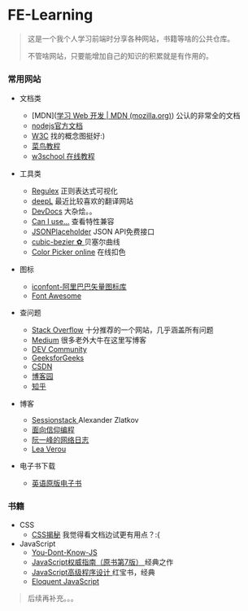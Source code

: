 # FE-Learning

> 这是一个我个人学习前端时分享各种网站，书籍等啥的公共仓库。
>
> 不管啥网站，只要能增加自己的知识的积累就是有作用的。

### 常用网站

* 文档类
  * [MDN]([学习 Web 开发 | MDN (mozilla.org)](https://developer.mozilla.org/zh-CN/docs/learn)) 公认的非常全的文档
  * [nodejs官方文档](https://nodejs.org/zh-cn/docs/)
  * [W3C](https://www.w3.org/TR/) 找的概念图挺好:)
  * [菜鸟教程 ](https://www.runoob.com/)
  * [w3school 在线教程](https://www.w3school.com.cn/)
* 工具类
  * [Regulex](https://jex.im/regulex/#!flags=&re=^(a|b)*%3F%24) 正则表达式可视化
  * [deepL](https://deepl.com/) 最近比较喜欢的翻译网站
  * [DevDocs](https://devdocs.io/) 大杂烩。。
  * [Can I use...](https://caniuse.com/) 查看特性兼容
  * [JSONPlaceholder](https://jsonplaceholder.typicode.com/) JSON API免费接口
  * [cubic-bezier ✿ ](https://cubic-bezier.com/#.17,.67,.83,.67) 贝塞尔曲线
  * [Color Picker online](https://imagecolorpicker.com/) 在线扣色
* 图标
  * [iconfont-阿里巴巴矢量图标库](https://www.iconfont.cn/) 
  * [Font Awesome](https://fontawesome.com/)
* 查问题
  * [Stack Overflow](https://stackoverflow.com/) 十分推荐的一个网站，几乎涵盖所有问题
  * [Medium](https://medium.com/) 很多老外大牛在这里写博客
  * [DEV Community](https://dev.to/)
  * [GeeksforGeeks](https://www.geeksforgeeks.org/) 
  * [CSDN](https://www.csdn.net/)
  * [博客园](https://www.cnblogs.com/)
  * [知乎](https://www.zhihu.com/)
* 博客
  * [Sessionstack ](https://blog.sessionstack.com/how-javascript-works-event-loop-and-the-rise-of-async-programming-5-ways-to-better-coding-with-2f077c4438b5) Alexander Zlatkov
  * [面向信仰编程](https://draveness.me/)
  * [阮一峰的网络日志](http://www.ruanyifeng.com/blog/)
  * [Lea Verou](https://lea.verou.me/)

* 电子书下载
  * [英语原版电子书](https://salttiger.com/)

### 书籍

* CSS
  * [CSS揭秘](https://book.douban.com/subject/26745943/) 我觉得看文档边试更有用点？:{
* JavaScript
  * [You-Dont-Know-JS](https://github.com/getify/You-Dont-Know-JS/tree/1st-ed)
  * [JavaScript权威指南（原书第7版） ](https://book.douban.com/subject/35396470/) 经典之作
  * [JavaScript高级程序设计 ](https://book.douban.com/subject/10546125/) 红宝书，经典
  * [Eloquent JavaScript](https://eloquentjavascript.net/) 



> 后续再补充。。。